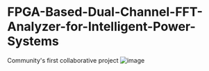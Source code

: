# FPGA-Based-Dual-Channel-FFT-Analyzer-for-Intelligent-Power-Systems
Community's first collaborative project
![image](https://github.com/user-attachments/assets/7082cda8-f875-4d22-9fe1-3a48f64f14a7)
